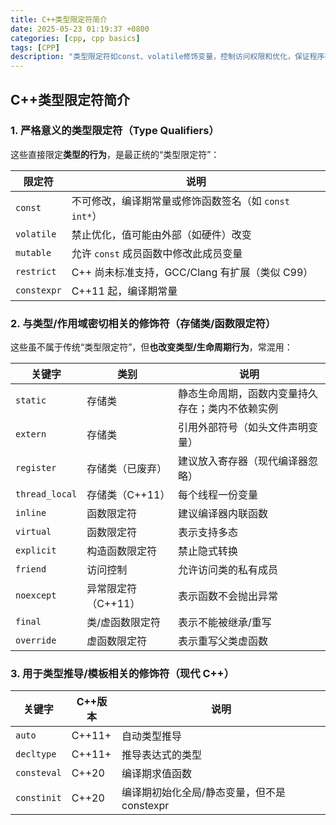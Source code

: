 ```yaml
---
title: C++类型限定符简介
date: 2025-05-23 01:19:37 +0800
categories: [cpp, cpp basics]
tags: [CPP]
description: "类型限定符如const、volatile修饰变量，控制访问权限和优化，保证程序行为可预测。"
---
```

## C++类型限定符简介

### 1. 严格意义的类型限定符（Type Qualifiers）

这些直接限定**类型的行为**，是最正统的“类型限定符”：

| 限定符      | 说明                                                  |
| ----------- | ----------------------------------------------------- |
| `const`     | 不可修改，编译期常量或修饰函数签名（如 `const int*`） |
| `volatile`  | 禁止优化，值可能由外部（如硬件）改变                  |
| `mutable`   | 允许 `const` 成员函数中修改此成员变量                 |
| `restrict`  | C++ 尚未标准支持，GCC/Clang 有扩展（类似 C99）        |
| `constexpr` | C++11 起，编译期常量                                  |

### 2. 与类型/作用域密切相关的修饰符（存储类/函数限定符）

这些虽不属于传统“类型限定符”，但**也改变类型/生命周期行为**，常混用：

| 关键字         | 类别                | 说明                                             |
| -------------- | ------------------- | ------------------------------------------------ |
| `static`       | 存储类              | 静态生命周期，函数内变量持久存在；类内不依赖实例 |
| `extern`       | 存储类              | 引用外部符号（如头文件声明变量）                 |
| `register`     | 存储类（已废弃）    | 建议放入寄存器（现代编译器忽略）                 |
| `thread_local` | 存储类（C++11）     | 每个线程一份变量                                 |
| `inline`       | 函数限定符          | 建议编译器内联函数                               |
| `virtual`      | 函数限定符          | 表示支持多态                                     |
| `explicit`     | 构造函数限定符      | 禁止隐式转换                                     |
| `friend`       | 访问控制            | 允许访问类的私有成员                             |
| `noexcept`     | 异常限定符（C++11） | 表示函数不会抛出异常                             |
| `final`        | 类/虚函数限定符     | 表示不能被继承/重写                              |
| `override`     | 虚函数限定符        | 表示重写父类虚函数                               |

### 3. 用于类型推导/模板相关的修饰符（现代 C++）

| 关键字      | C++版本 | 说明                                        |
| ----------- | ------- | ------------------------------------------- |
| `auto`      | C++11+  | 自动类型推导                                |
| `decltype`  | C++11+  | 推导表达式的类型                            |
| `consteval` | C++20   | 编译期求值函数                              |
| `constinit` | C++20   | 编译期初始化全局/静态变量，但不是 constexpr |
